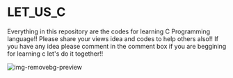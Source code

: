 # LET_US_C
Everything in this repository are the codes for learning C Programming language!!
Please share your views idea and codes to help others also!!
If you have any idea
please comment in the comment box
if you are beggining for learning c let's do it together!!


![img-removebg-preview](https://user-images.githubusercontent.com/59239254/135762195-713bc879-0455-410c-b9ce-e07555977bf7.png)




